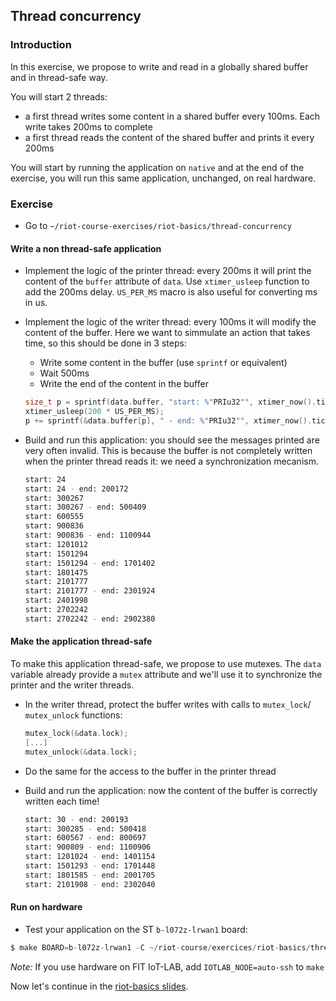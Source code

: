 ## Thread concurrency

### Introduction

In this exercise, we propose to write and read in a globally shared buffer and
in thread-safe way.

You will start 2 threads:
- a first thread writes some content in a shared buffer every 100ms. Each write
  takes 200ms to complete
- a first thread reads the content of the shared buffer and prints it every
  200ms

You will start by running the application on `native` and at the end of
the exercise, you will run this same application, unchanged, on real hardware.

### Exercise

- Go to `~/riot-course-exercises/riot-basics/thread-concurrency`

#### Write a non thread-safe application

- Implement the logic of the printer thread: every 200ms it will print the
  content of the `buffer` attribute of `data`. Use `xtimer_usleep` function
  to add the 200ms delay. `US_PER_MS` macro is also useful for converting ms in
  us.

- Implement the logic of the writer thread: every 100ms it will modify the
  content of the buffer. Here we want to simmulate an action that takes time,
  so this should be done in 3 steps:
  - Write some content in the buffer (use `sprintf` or equivalent)
  - Wait 500ms
  - Write the end of the content in the buffer
  ```c
  size_t p = sprintf(data.buffer, "start: %"PRIu32"", xtimer_now().ticks32);
  xtimer_usleep(200 * US_PER_MS);
  p += sprintf(&data.buffer[p], " - end: %"PRIu32"", xtimer_now().ticks32);
  ```

- Build and run this application: you should see the messages printed are very
  often invalid. This is because the buffer is not completely written when the
  printer thread reads it: we need a synchronization mecanism.
  ```sh
  start: 24
  start: 24 - end: 200172
  start: 300267
  start: 300267 - end: 500409
  start: 600555
  start: 900836
  start: 900836 - end: 1100944
  start: 1201012
  start: 1501294
  start: 1501294 - end: 1701402
  start: 1801475
  start: 2101777
  start: 2101777 - end: 2301924
  start: 2401998
  start: 2702242
  start: 2702242 - end: 2902380
  ```

#### Make the application thread-safe

To make this application thread-safe, we propose to use mutexes.
The `data` variable already provide a `mutex` attribute and we'll use it to
synchronize the printer and the writer threads.

- In the writer thread, protect the buffer writes with calls to `mutex_lock`/
  `mutex_unlock` functions:
  ```c
  mutex_lock(&data.lock);
  [...]
  mutex_unlock(&data.lock);
  ```
- Do the same for the access to the buffer in the printer thread

- Build and run the application: now the content of the buffer is correctly
  written each time!
  ```sh
  start: 30 - end: 200193
  start: 300285 - end: 500418
  start: 600567 - end: 800697
  start: 900809 - end: 1100906
  start: 1201024 - end: 1401154
  start: 1501293 - end: 1701448
  start: 1801585 - end: 2001705
  start: 2101908 - end: 2302040
  ```

  
#### Run on hardware

- Test your application on the ST `b-l072z-lrwan1` board:
```c
$ make BOARD=b-l072z-lrwan1 -C ~/riot-course/exercices/riot-basics/thread-concurrency flash term
```

_Note:_ If you use hardware on FIT IoT-LAB, add `IOTLAB_NODE=auto-ssh` to `make`

Now let's continue in the
[riot-basics slides](https://aabadie.github.io/riot-course/slides/03-riot-basics/#15).
